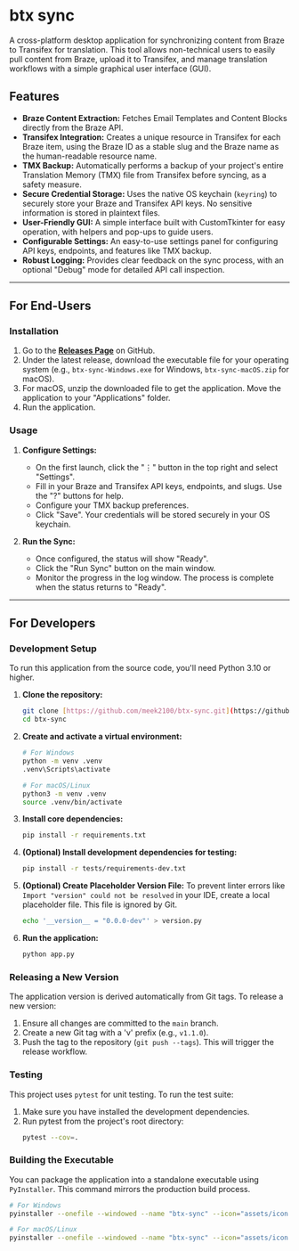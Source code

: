 # btx sync

A cross-platform desktop application for synchronizing content from Braze to Transifex for translation. This tool allows non-technical users to easily pull content from Braze, upload it to Transifex, and manage translation workflows with a simple graphical user interface (GUI).

## Features

-   **Braze Content Extraction:** Fetches Email Templates and Content Blocks directly from the Braze API.
-   **Transifex Integration:** Creates a unique resource in Transifex for each Braze item, using the Braze ID as a stable slug and the Braze name as the human-readable resource name.
-   **TMX Backup:** Automatically performs a backup of your project's entire Translation Memory (TMX) file from Transifex before syncing, as a safety measure.
-   **Secure Credential Storage:** Uses the native OS keychain (`keyring`) to securely store your Braze and Transifex API keys. No sensitive information is stored in plaintext files.
-   **User-Friendly GUI:** A simple interface built with CustomTkinter for easy operation, with helpers and pop-ups to guide users.
-   **Configurable Settings:** An easy-to-use settings panel for configuring API keys, endpoints, and features like TMX backup.
-   **Robust Logging:** Provides clear feedback on the sync process, with an optional "Debug" mode for detailed API call inspection.

---
## For End-Users

### Installation

1.  Go to the **[Releases Page](https://github.com/meek2100/btx-sync/releases)** on GitHub.
2.  Under the latest release, download the executable file for your operating system (e.g., `btx-sync-Windows.exe` for Windows, `btx-sync-macOS.zip` for macOS).
3.  For macOS, unzip the downloaded file to get the application. Move the application to your "Applications" folder.
4.  Run the application.

### Usage

1.  **Configure Settings:**
    -   On the first launch, click the "⋮" button in the top right and select "Settings".
    -   Fill in your Braze and Transifex API keys, endpoints, and slugs. Use the "?" buttons for help.
    -   Configure your TMX backup preferences.
    -   Click "Save". Your credentials will be stored securely in your OS keychain.

2.  **Run the Sync:**
    -   Once configured, the status will show "Ready".
    -   Click the "Run Sync" button on the main window.
    -   Monitor the progress in the log window. The process is complete when the status returns to "Ready".

---
## For Developers

### Development Setup

To run this application from the source code, you'll need Python 3.10 or higher.

1.  **Clone the repository:**
    ```bash
    git clone [https://github.com/meek2100/btx-sync.git](https://github.com/meek2100/btx-sync.git)
    cd btx-sync
    ```

2.  **Create and activate a virtual environment:**
    ```bash
    # For Windows
    python -m venv .venv
    .venv\Scripts\activate

    # For macOS/Linux
    python3 -m venv .venv
    source .venv/bin/activate
    ```

3.  **Install core dependencies:**
    ```bash
    pip install -r requirements.txt
    ```

4.  **(Optional) Install development dependencies for testing:**
    ```bash
    pip install -r tests/requirements-dev.txt
    ```

5.  **(Optional) Create Placeholder Version File:**
    To prevent linter errors like `Import "version" could not be resolved` in your IDE, create a local placeholder file. This file is ignored by Git.
    ```bash
    echo '__version__ = "0.0.0-dev"' > version.py
    ```

6.  **Run the application:**
    ```bash
    python app.py
    ```

### Releasing a New Version

The application version is derived automatically from Git tags. To release a new version:

1.  Ensure all changes are committed to the `main` branch.
2.  Create a new Git tag with a 'v' prefix (e.g., `v1.1.0`).
3.  Push the tag to the repository (`git push --tags`). This will trigger the release workflow.

### Testing

This project uses `pytest` for unit testing. To run the test suite:

1.  Make sure you have installed the development dependencies.
2.  Run pytest from the project's root directory:
    ```bash
    pytest --cov=.
    ```

### Building the Executable

You can package the application into a standalone executable using `PyInstaller`. This command mirrors the production build process.

```bash
# For Windows
pyinstaller --onefile --windowed --name "btx-sync" --icon="assets/icon.ico" --add-data "assets;assets" --add-data "README.md;." app.py

# For macOS/Linux
pyinstaller --onefile --windowed --name "btx-sync" --icon="assets/icon.icns" --add-data "assets:assets" --add-data "README.md:." app.py